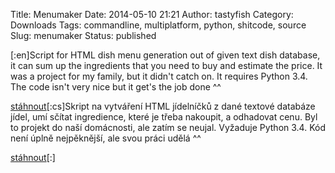 Title: Menumaker
Date: 2014-05-10 21:21
Author: tastyfish
Category: Downloads
Tags: commandline, multiplatform, python, shitcode, source
Slug: menumaker
Status: published

\[:en\]Script for HTML dish menu generation out of given text dish
database, it can sum up the ingredients that you need to buy and
estimate the price. It was a project for my family, but it didn't catch
on. It requires Python 3.4. The code isn't very nice but it get's the
job done \^\^

[stáhnout](https://www.dropbox.com/s/hlba4niocdc7mzs/menumaker.zip?dl=0)\[:cs\]Skript
na vytváření HTML jídelníčků z dané textové databáze jídel, umí sčítat
ingredience, které je třeba nakoupit, a odhadovat cenu. Byl to projekt
do naší domácnosti, ale zatím se neujal. Vyžaduje Python 3.4. Kód není
úplně nejpěknější, ale svou práci udělá \^\^

[stáhnout](https://www.dropbox.com/s/hlba4niocdc7mzs/menumaker.zip?dl=0)\[:\]
